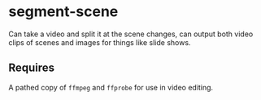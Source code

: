 # segment-scene

Can take a video and split it at the scene changes, can output both video clips of scenes and images for things like slide shows.

Requires
---
A pathed copy of `ffmpeg` and `ffprobe` for use in video editing.
